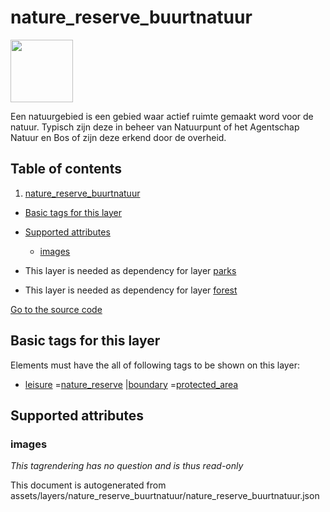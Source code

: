 nature_reserve_buurtnatuur
============================



<img src='https://mapcomplete.osm.be/./assets/themes/buurtnatuur/nature_reserve.svg' height="100px"> 

Een natuurgebied is een gebied waar actief ruimte gemaakt word voor de natuur. Typisch zijn deze in beheer van
Natuurpunt of het Agentschap Natuur en Bos of zijn deze erkend door de overheid.

## Table of contents

1. [nature_reserve_buurtnatuur](#nature_reserve_buurtnatuur)

- [Basic tags for this layer](#basic-tags-for-this-layer)
- [Supported attributes](#supported-attributes)
    + [images](#images)


- This layer is needed as dependency for layer [parks](#parks)
- This layer is needed as dependency for layer [forest](#forest)

[Go to the source code](../assets/layers/nature_reserve_buurtnatuur/nature_reserve_buurtnatuur.json)



Basic tags for this layer
---------------------------



Elements must have the all of following tags to be shown on this layer:

- <a href='https://wiki.openstreetmap.org/wiki/Key:leisure' target='_blank'>leisure</a>
  =<a href='https://wiki.openstreetmap.org/wiki/Tag:leisure%3Dnature_reserve' target='_blank'>nature_reserve</a>
  |<a href='https://wiki.openstreetmap.org/wiki/Key:boundary' target='_blank'>boundary</a>
  =<a href='https://wiki.openstreetmap.org/wiki/Tag:boundary%3Dprotected_area' target='_blank'>protected_area</a>

Supported attributes
----------------------

### images

_This tagrendering has no question and is thus read-only_

This document is autogenerated from assets/layers/nature_reserve_buurtnatuur/nature_reserve_buurtnatuur.json